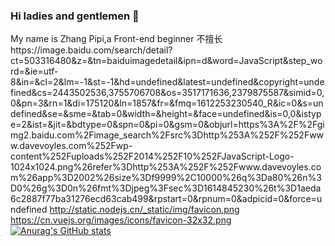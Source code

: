 ### Hi ladies and gentlemen 👋

<!--
**MRZHANG-CREATOR/MRZHANG-CREATOR** is a ✨ _special_ ✨ repository because its `README.md` (this file) appears on your GitHub profile.

Here are some ideas to get you started:

- 🔭 I’m currently working on ...
- 🌱 I’m currently learning ...
- 👯 I’m looking to collaborate on ...
- 🤔 I’m looking for help with ...
- 💬 Ask me about ...
- 📫 How to reach me: ...
- 😄 Pronouns: ...
- ⚡ Fun fact: ...
-->
My name is Zhang Pipi,a Front-end beginner
不擅长https://image.baidu.com/search/detail?ct=503316480&z=&tn=baiduimagedetail&ipn=d&word=JavaScript&step_word=&ie=utf-8&in=&cl=2&lm=-1&st=-1&hd=undefined&latest=undefined&copyright=undefined&cs=2443502536,3755706708&os=3517171636,2379875587&simid=0,0&pn=3&rn=1&di=175120&ln=1857&fr=&fmq=1612253230540_R&ic=0&s=undefined&se=&sme=&tab=0&width=&height=&face=undefined&is=0,0&istype=2&ist=&jit=&bdtype=0&spn=0&pi=0&gsm=0&objurl=https%3A%2F%2Fgimg2.baidu.com%2Fimage_search%2Fsrc%3Dhttp%253A%252F%252Fwww.davevoyles.com%252Fwp-content%252Fuploads%252F2014%252F10%252FJavaScript-Logo-1024x1024.png%26refer%3Dhttp%253A%252F%252Fwww.davevoyles.com%26app%3D2002%26size%3Df9999%2C10000%26q%3Da80%26n%3D0%26g%3D0n%26fmt%3Djpeg%3Fsec%3D1614845230%26t%3D1aeda6c2887f77ba31276ecd63cab499&rpstart=0&rpnum=0&adpicid=0&force=undefined
http://static.nodejs.cn/_static/img/favicon.png
https://cn.vuejs.org/images/icons/favicon-32x32.png
[![Anurag's GitHub stats](https://github-readme-stats.vercel.app/api?username=MRZHANG-CREATOR&show_icons=true&theme=radical)](https://github.com/anuraghazra/github-readme-stats)

